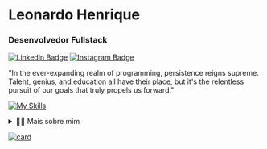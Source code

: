 # Leonardo Henrique

### Desenvolvedor Fullstack

[![Linkedin Badge](https://img.shields.io/badge/-Leonardo%20Henrique-6e42c1?style=flat-square&logo=Linkedin&logoColor=white&link=https://www.linkedin.com/in/ssoaresleo/)](https://www.linkedin.com/in/ssoaresleo/)
[![Instagram Badge](https://img.shields.io/badge/-@ssoares-6e42c1?style=flat-square&logoColor=white&link=https://www.instagram.com/ssoaresleo/)](https://www.instagram.com/ssoaresleo/)



"In the ever-expanding realm of programming, persistence reigns supreme. Talent, genius, and education all have their place, but it's the relentless pursuit of our goals that truly propels us forward."

[![My Skills](https://skillicons.dev/icons?i=js,ts,react,nextjs,vue,angular,nodejs,spring,java,php,tailwindcss,bootstrap,docker,postgres,mysql,git,vite,prisma)](https://skillicons.dev)

<details>
  <summary>👨‍💻 Mais sobre mim</summary>

<p align="center" style="font-size:small">
Desenvolvedor Full Stack focado em web. • 5 anos estudando tecnologias modernas. • Em transição de carreira, buscando vaga como dev júnior. • Sempre aprendendo e evoluindo.
</p>

</details>

[![card](https://github-readme-stats.vercel.app/api?username=ssoaresleo&theme=tokyonight)](https://github.com/anuraghazra/github-readme-stats)
